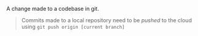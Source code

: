 A change made to a codebase in git.

> Commits made to a local repository need to be *pushed* to the cloud using `git push origin [current branch]`
